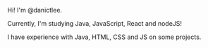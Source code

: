 Hi! I'm @danictlee.

Currently, I'm studying Java, JavaScript, React and nodeJS!

I have experience with Java, HTML, CSS and JS on some projects.



